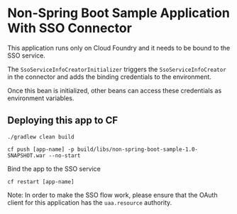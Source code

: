 # Non-Spring Boot Sample Application With SSO Connector

This application runs only on Cloud Foundry and it needs to be bound to the SSO service.

The `SsoServiceInfoCreatorInitializer` triggers the `SsoServiceInfoCreator` in the connector and adds the binding credentials to the environment.

Once this bean is initialized, other beans can access these credentials as environment variables.

## Deploying this app to CF

`./gradlew clean build`

`cf push [app-name] -p build/libs/non-spring-boot-sample-1.0-SNAPSHOT.war --no-start`

Bind the app to the SSO service

`cf restart [app-name]`

Note: In order to make the SSO flow work, please ensure that the OAuth client for this application has the `uaa.resource` authority.
